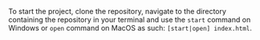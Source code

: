 To start the project, clone the repository, navigate to the directory containing the repository in your terminal and use the `start` command on Windows or `open` command on MacOS as such:
```[start|open] index.html```.
